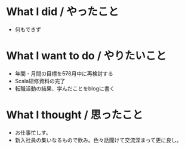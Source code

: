 # What I did / やったこと
- 何もできず

# What I want to do / やりたいこと
- 年間・月間の目標を~~57~~8月中に再検討する
- Scala研修資料の完了
- 転職活動の結果、学んだことをblogに書く

# What I thought / 思ったこと
- お仕事忙しす。
- 新入社員の集いなるもので飲み。色々話聞けて交流深まって更に良し。

